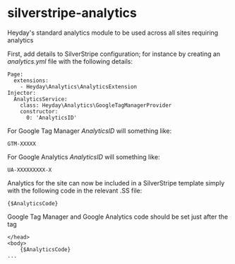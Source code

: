 # silverstripe-analytics

Heyday's standard analytics module to be used across all sites requiring analytics

First, add details to SilverStripe configuration; for instance by creating an _analytics.yml_ file with the following details:

```
Page:
  extensions:
    - Heyday\Analytics\AnalyticsExtension
Injector:
  AnalyticsService:
    class: Heyday\Analytics\GoogleTagManagerProvider
    constructor:
      0: 'AnalyticsID'
```

For Google Tag Manager _AnalyticsID_ will something like:

```
GTM-XXXXX
```

For Google Analytics _AnalyticsID_ will something like:

```
UA-XXXXXXXXX-X
```


Analytics for the site can now be included in a SilverStripe template simply with the following code in the relevant .SS file:

```
{$AnalyticsCode}
```

Google Tag Manager and Google Analytics code should be set just after the <body> tag
```
</head>
<body>
	{$AnalyticsCode}
...
```

